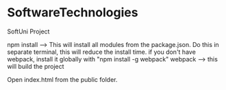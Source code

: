 # SoftwareTechnologies
SoftUni Project

npm install --> This will install all modules from the package.json. Do this in separate terminal, this will reduce the install time.
if you don't have webpack, install it globally with "npm install -g webpack"
webpack  --> this will build the project

Open index.html from the public folder.
